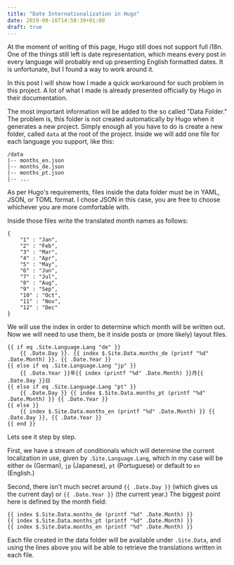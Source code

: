 ```yaml
---
title: "Date Internationalization in Hugo"
date: 2019-09-16T14:58:39+01:00
draft: true
---
```


At the moment of writing of this page, Hugo still does not support full i18n. One of the things still left is date representation, which means every post in every language will probably end up presenting English formatted dates. It is unfortunate, but I found a way to work around it.

In this post I will show how I made a quick workaround for such problem in this project. A lot of what I made is already presented officially by Hugo in their documentation.

The most important information will be added to the so called "Data Folder." The problem is, this folder is not created automatically by Hugo when it generates a new project. Simply enough all you have to do is create a new folder, called ``data`` at the root of the project. Inside we will add one file for each language you support, like this:

```
/data
|-- months_en.json
|-- months_de.json
|-- months_pt.json
|-- ...
```

As per Hugo's requirements, files inside the data folder must be in YAML, JSON, or TOML format. I chose JSON in this case, you are free to choose whichever you are more comfortable with.

Inside those files write the translated month names as follows:

```
{
    "1" : "Jan",
    "2" : "Feb",
    "3" : "Mar",
    "4" : "Apr",
    "5" : "May",
    "6" : "Jun",
    "7" : "Jul",
    "8" : "Aug",
    "9" : "Sep",
    "10" : "Oct",
    "11" : "Nov",
    "12" : "Dec"
}
```

We will use the index in order to determine which month will be written out. Now we will need to use them, be it inside posts or (more likely) layout files.

```
{{ if eq .Site.Language.Lang "de" }}
    {{ .Date.Day }}. {{ index $.Site.Data.months_de (printf "%d" .Date.Month) }}. {{ .Date.Year }}
{{ else if eq .Site.Language.Lang "jp" }}
    {{ .Date.Year }}年{{ index (printf "%d" .Date.Month) }}月{{ .Date.Day }}日
{{ else if eq .Site.Language.Lang "pt" }}
    {{ .Date.Day }} {{ index $.Site.Data.months_pt (printf "%d" .Date.Month) }} {{ .Date.Year }}
{{ else }}
    {{ index $.Site.Data.months_en (printf "%d" .Date.Month) }} {{ .Date.Day }}, {{ .Date.Year }}
{{ end }}
```

Lets see it step by step.

First, we have a stream of conditionals which will determine the current localization in use, given by ``.Site.Language.Lang``, which in my case will be either ``de`` (German), ``jp`` (Japanese), ``pt`` (Portuguese) or default to ``en`` (English.)

Second, there isn't much secret around ``{{ .Date.Day }}`` (which gives us the current day) or ``{{ .Date.Year }}`` (the current year.) The biggest point here is defined by the month field:

```
{{ index $.Site.Data.months_de (printf "%d" .Date.Month) }}
{{ index $.Site.Data.months_pt (printf "%d" .Date.Month) }}
{{ index $.Site.Data.months_en (printf "%d" .Date.Month) }}
```

Each file created in the data folder will be available under ``.Site.Data``, and using the lines above you will be able to retrieve the translations written in each file.